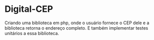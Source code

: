# Digital-CEP
Criando uma biblioteca em php, onde o usuário fornece o CEP dele e a biblioteca retorna o endereço completo. E também implementar testes unitários a essa biblioteca.
 
